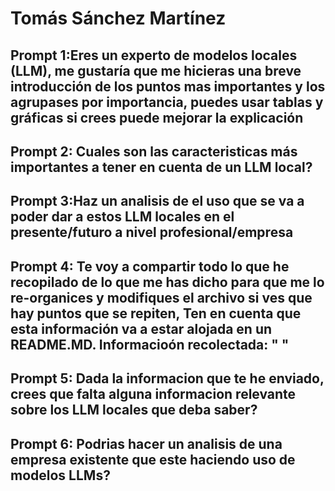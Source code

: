 # Tomás Sánchez Martínez

## Prompt 1:Eres un experto de modelos locales (LLM), me gustaría que me hicieras una breve introducción de los puntos mas importantes y los agrupases por importancia, puedes usar tablas y gráficas si crees puede mejorar la explicación

## Prompt 2: Cuales son las caracteristicas más importantes a tener en cuenta de un LLM local?

## Prompt 3:Haz un analisis de el uso que se va a poder dar a estos LLM locales en el presente/futuro a nivel profesional/empresa

## Prompt 4: Te voy a compartir todo lo que he recopilado de lo que me has dicho para que me lo re-organices y modifiques el archivo si ves que hay puntos que se repiten, Ten en cuenta que esta información va a estar alojada en un README.MD. Informacioón recolectada: " "

## Prompt 5: Dada la informacion que te he enviado, crees que falta alguna informacion relevante sobre los LLM locales que deba saber?

## Prompt 6: Podrias hacer un analisis de una empresa existente que este haciendo uso de modelos LLMs?
